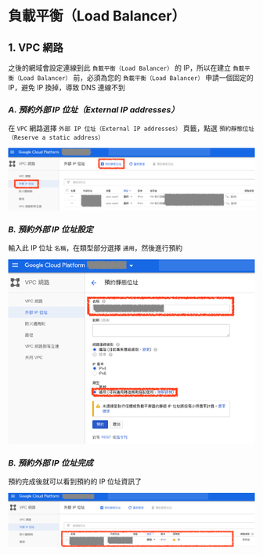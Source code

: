 # 負載平衡（Load Balancer）


## 1. VPC 網路

之後的網域會設定連線到此 `負載平衡（Load Balancer）` 的 IP，所以在建立 `負載平衡（Load Balancer）` 前，必須為您的 `負載平衡（Load Balancer）` 申請一個固定的 IP，避免 IP 換掉，導致 DNS 連線不到

### ***A. 預約外部 IP 位址（External IP addresses）***

在 `VPC` 網路選擇 `外部 IP 位址（External IP addresses）` 頁籤，點選 `預約靜態位址（Reserve a static address）`

![預約外部 IP 位址（External IP addresses）](./images/google-vpc-network-external-ip-address-reserve-a-static-ip-address-create.png)


### ***B. 預約外部 IP 位址設定***

輸入此 IP 位址 `名稱`，在類型部分選擇 `通用`，然後進行預約

![預約外部 IP 位址設定](./images/google-vpc-network-external-ip-address-reserve-a-static-ip-address-setting.png)

### ***B. 預約外部 IP 位址完成***

預約完成後就可以看到預約的 IP 位址資訊了

![預約外部 IP 位址完成](./images/google-vpc-network-external-ip-address-reserve-a-static-ip-address-create-finish.png)
